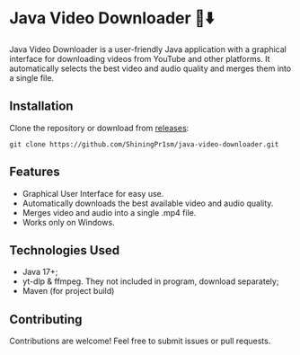# Java Video Downloader 🎥⬇️

Java Video Downloader is a user-friendly Java application with a graphical interface for downloading videos from YouTube and other platforms. It automatically selects the best video and audio quality and merges them into a single file.

## Installation

Clone the repository or download from [releases](https://github.com/ShiningPr1sm/java-video-downloader/releases/new):

```
git clone https://github.com/ShiningPr1sm/java-video-downloader.git
```

## Features

- Graphical User Interface for easy use.
- Automatically downloads the best available video and audio quality.
- Merges video and audio into a single .mp4 file.
- Works only on Windows.

## Technologies Used

- Java 17+;
- yt-dlp & ffmpeg. They not included in program, download separately;
- Maven (for project build)

## Contributing
Contributions are welcome! Feel free to submit issues or pull requests.
